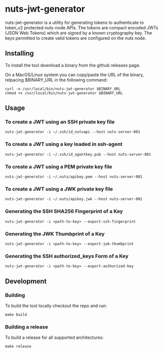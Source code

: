 # nuts-jwt-generator
nuts-jwt-generator is a utility for generating tokens to authenticate to token_v2 protected nuts-node APIs. The tokens are compact encoded JWTs (JSON Web Tokens) which are signed by a known cryptography key. The keys permitted to create valid tokens are configured on the nuts node.

## Installing
To install the tool download a binary from the github releases page.

On a MacOS/Linux system you can copy/paste the URL of the binary, relpacing $BINARY_URL in the following command:
```
curl -o /usr/local/bin/nuts-jwt-generator $BINARY_URL
chmod +x /usr/local/bin/nuts-jwt-generator $BINARY_URL
```

## Usage

### To create a JWT using an SSH private key file
```
nuts-jwt-generator -i ~/.ssh/id_nutsapi --host nuts-server-001
```

### To create a JWT using a key loaded in ssh-agent
```
nuts-jwt-generator -i ~/.ssh/id_agentkey.pub --host nuts-server-001
```

### To create a JWT using a PEM private key file
```
nuts-jwt-generator -i ~/.nuts/apikey.pem --host nuts-server-001
```

### To create a JWT using a JWK private key file
```
nuts-jwt-generator -i ~/.nuts/apikey.jwk --host nuts-server-001
```

### Generating the SSH SHA256 Fingerprint of a Key
```
nuts-jwt-generator -i <path-to-key> --export-ssh-fingerprint
```

### Generating the JWK Thumbprint of a Key
```
nuts-jwt-generator -i <path-to-key> --export-jwk-thumbprint
```

### Generating the SSH authorized_keys Form of a Key
```
nuts-jwt-generator -i <path-to-key> --export-authorized-key
```

## Development

### Building
To build the tool locally checkout the repo and run:
```
make build
```

### Building a release
To build a release for all supported architectures:
```
make release
```
